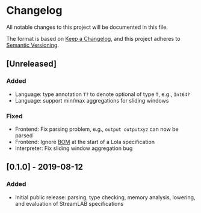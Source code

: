 # Changelog
All notable changes to this project will be documented in this file.

The format is based on [Keep a Changelog](https://keepachangelog.com/en/1.0.0/),
and this project adheres to [Semantic Versioning](https://semver.org/spec/v2.0.0.html).

## [Unreleased]
### Added
- Language: type annotation `T?` to denote optional of type `T`, e.g., `Int64?`
- Language: support min/max aggregations for sliding windows

### Fixed
- Frontend: Fix parsing problem, e.g., `output outputxyz` can now be parsed
- Frontend: Ignore [BOM](https://de.wikipedia.org/wiki/Byte_Order_Mark) at the start of a Lola specification
- Interpreter: Fix sliding window aggregation bug


## [0.1.0] - 2019-08-12
### Added
- Initial public release: parsing, type checking, memory analysis, lowering, and evaluation of StreamLAB specifications

